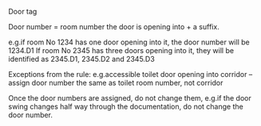 <span class="caps">Door tag</span>

Door number = room number the door is opening into + a suffix.

e.g.if room No 1234 has one door opening into it, the door number will be 1234.D1 If room No 2345 has three doors opening into it, they will be identified as 2345.D1, 2345.D2 and 2345.D3

Exceptions from the rule: e.g.accessible toilet door opening into corridor – assign door number the same as toilet room number, not corridor

Once the door numbers are assigned, do not change them, e.g.if the door swing changes half way through the documentation, do not change the door number.